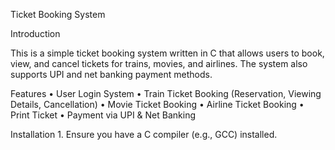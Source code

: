 Ticket Booking System

Introduction

This is a simple ticket booking system written in C that allows users to book, view, and cancel tickets for trains, movies, and airlines. The system also supports UPI and net banking payment methods.

Features
	•	User Login System
	•	Train Ticket Booking (Reservation, Viewing Details, Cancellation)
	•	Movie Ticket Booking
	•	Airline Ticket Booking
	•	Print Ticket
	•	Payment via UPI & Net Banking

Installation
	1.	Ensure you have a C compiler (e.g., GCC) installed.

